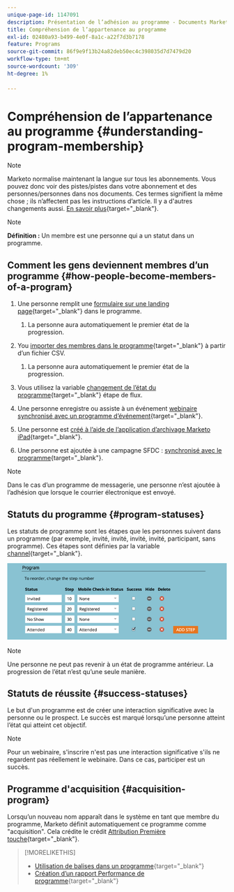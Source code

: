```yaml
---
unique-page-id: 1147091
description: Présentation de l’adhésion au programme - Documents Marketo - Documentation du produit
title: Compréhension de l’appartenance au programme
exl-id: 02480a93-b499-4e0f-8a1c-a22f7d3b7178
feature: Programs
source-git-commit: 86f9e9f13b24a82deb50ec4c398035d7d7479d20
workflow-type: tm+mt
source-wordcount: '309'
ht-degree: 1%

---
```


# Compréhension de l’appartenance au programme {#understanding-program-membership}

>[!NOTE]
>
>Marketo normalise maintenant la langue sur tous les abonnements. Vous pouvez donc voir des pistes/pistes dans votre abonnement et des personnes/personnes dans nos documents. Ces termes signifient la même chose ; ils n’affectent pas les instructions d’article. Il y a d&#39;autres changements aussi. [En savoir plus](/help/marketo/product-docs/crm-sync/salesforce-sync/understanding-the-salesforce-sync.md){target="_blank"}.

>[!NOTE]
>
>**Définition :** Un membre est une personne qui a un statut dans un programme.

## Comment les gens deviennent membres d’un programme {#how-people-become-members-of-a-program}

1. Une personne remplit une [formulaire sur une landing page](/help/marketo/getting-started/quick-wins/landing-page-with-a-form.md){target="_blank"} dans le programme.

   1. La personne aura automatiquement le premier état de la progression.

1. You [importer des membres dans le programme](/help/marketo/product-docs/core-marketo-concepts/programs/working-with-programs/import-members-from-a-spreadsheet-into-a-program.md){target="_blank"} à partir d’un fichier CSV.

   1. La personne aura automatiquement le premier état de la progression.

1. Vous utilisez la variable [changement de l’état du programme](/help/marketo/product-docs/core-marketo-concepts/smart-campaigns/program-flow-actions/change-program-status.md){target="_blank"} étape de flux.
1. Une personne enregistre ou assiste à un événement [webinaire synchronisé avec un programme d’événement](/help/marketo/product-docs/demand-generation/events/understanding-events/event-partners.md){target="_blank"}.
1. Une personne est [créé à l’aide de l’application d’archivage Marketo iPad](/help/marketo/product-docs/core-marketo-concepts/mobile-apps/event-check-in/check-people-into-your-event-from-your-tablet.md){target="_blank"}.
1. Une personne est ajoutée à une campagne SFDC : [synchronisé avec le programme](/help/marketo/product-docs/crm-sync/salesforce-sync/sfdc-sync-details/sfdc-sync-campaign-sync.md){target="_blank"}.

>[!NOTE]
>
>Dans le cas d’un programme de messagerie, une personne n’est ajoutée à l’adhésion que lorsque le courrier électronique est envoyé.

## Statuts du programme {#program-statuses}

Les statuts de programme sont les étapes que les personnes suivent dans un programme (par exemple, invité, invité, invité, invité, participant, sans programme). Ces étapes sont définies par la variable [channel](/help/marketo/product-docs/administration/tags/create-a-program-channel.md){target="_blank"}.

![](assets/image2015-2-5-15-3a14-3a48.png)

>[!NOTE]
>
>Une personne ne peut pas revenir à un état de programme antérieur. La progression de l’état n’est qu’une seule manière.

## Statuts de réussite {#success-statuses}

Le but d&#39;un programme est de créer une interaction significative avec la personne ou le prospect. Le succès est marqué lorsqu’une personne atteint l’état qui atteint cet objectif.

>[!NOTE]
>
>Pour un webinaire, s&#39;inscrire n&#39;est pas une interaction significative s&#39;ils ne regardent pas réellement le webinaire. Dans ce cas, participer est un succès.

## Programme d&#39;acquisition {#acquisition-program}

Lorsqu’un nouveau nom apparaît dans le système en tant que membre du programme, Marketo définit automatiquement ce programme comme &quot;acquisition&quot;. Cela crédite le crédit [Attribution Première touche](/help/marketo/product-docs/reporting/revenue-cycle-analytics/revenue-tools/attribution/understanding-attribution.md){target="_blank"}.

>[!MORELIKETHIS]
>
>* [Utilisation de balises dans un programme](/help/marketo/product-docs/core-marketo-concepts/programs/working-with-programs/understanding-tags/use-tags-in-a-program.md){target="_blank"}
>* [Création d’un rapport Performance de programme](/help/marketo/product-docs/core-marketo-concepts/programs/program-performance-report/create-a-program-performance-report.md){target="_blank"}
